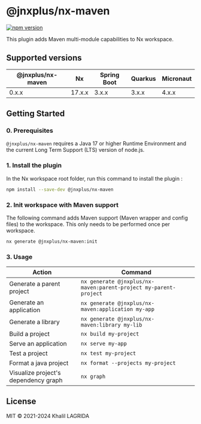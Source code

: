 # @jnxplus/nx-maven

[![npm version](https://badge.fury.io/js/@jnxplus%2Fnx-maven.svg)](https://badge.fury.io/js/@jnxplus%2Fnx-maven)

This plugin adds Maven multi-module capabilities to Nx workspace.

## Supported versions

| @jnxplus/nx-maven | Nx     | Spring Boot | Quarkus | Micronaut |
| ----------------- | ------ | ----------- | ------- | --------- |
| 0.x.x             | 17.x.x | 3.x.x       | 3.x.x   | 4.x.x     |

## Getting Started

### 0. Prerequisites

`@jnxplus/nx-maven` requires a Java 17 or higher Runtime Environment and the current Long Term Support (LTS) version of node.js.

### 1. Install the plugin

In the Nx workspace root folder, run this command to install the plugin :

```bash
npm install --save-dev @jnxplus/nx-maven
```

### 2. Init workspace with Maven support

The following command adds Maven support (Maven wrapper and config files) to the workspace. This only needs to be performed once per workspace.

```bash
nx generate @jnxplus/nx-maven:init
```

### 3. Usage

| Action                               | Command                                                          |
| ------------------------------------ | ---------------------------------------------------------------- |
| Generate a parent project            | `nx generate @jnxplus/nx-maven:parent-project my-parent-project` |
| Generate an application              | `nx generate @jnxplus/nx-maven:application my-app`               |
| Generate a library                   | `nx generate @jnxplus/nx-maven:library my-lib`                   |
| Build a project                      | `nx build my-project`                                            |
| Serve an application                 | `nx serve my-app`                                                |
| Test a project                       | `nx test my-project`                                             |
| Format a java project                | `nx format --projects my-project`                                |
| Visualize project's dependency graph | `nx graph`                                                       |

## License

MIT © 2021-2024 Khalil LAGRIDA
